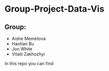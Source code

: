 # Group-Project-Data-Vis

## Group:
* Aishe Memetova
* Haotian Bu
* Jon White
* Vitalii Zakhozhyi

In this repo you can find

